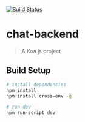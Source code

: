 [![Build Status](https://travis-ci.org/Aenqau/chat-backend.svg?branch=master)](https://travis-ci.org/Aenqau/chat-backend)
# chat-backend

> A Koa js project

## Build Setup

``` bash
# install dependencies
npm install
npm install cross-env -g

# run dev
npm run-script dev